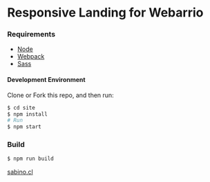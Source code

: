 # Responsive Landing for Webarrio

### Requirements

- [Node](https://nodejs.org/en/)
- [Webpack](https://webpack.github.io/)
- [Sass](http://sass-lang.com/install)

#### Development Environment

Clone or Fork this repo, and then run:

```sh
$ cd site
$ npm install
# Run
$ npm start
```

### Build

```sh
$ npm run build
```

[sabino.cl](http://www.sabino.cl)